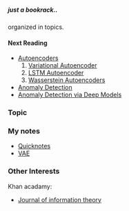 ##### just a bookrack..

organized in topics.

#### Next Reading

* [Autoencoders](https://github.com/zc8340311/Bookrack-of-East-Kingdoms/tree/master/4Deep%20Learning%20General/1Autoencoders)
    1. [Variational Autoencoder](https://github.com/zc8340311/Bookrack-of-East-Kingdoms/blob/master/4Deep%20Learning%20General/1Autoencoders/Tutorial%20on%20Variational%20Autoencoders.pdf)
    2. [LSTM Autoencoder](https://github.com/zc8340311/Bookrack-of-East-Kingdoms/blob/master/4Deep%20Learning%20General/1Autoencoders/LSTM%20based%20Encoder%20Decoder%20for%20Multi-sensor%20Anomaly%20Detection.pdf)
    3. [Wasserstein Autoencoders](https://github.com/zc8340311/Bookrack-of-East-Kingdoms/blob/master/4Deep%20Learning%20General/1Autoencoders/Wasserstein%20Autoencoders.pdf)
* [Anomaly Detection](https://github.com/zc8340311/Bookrack-of-East-Kingdoms/tree/master/2Anomaly%20Detection%20General)
* [Anomaly Detection via Deep Models](https://github.com/zc8340311/Bookrack-of-East-Kingdoms/tree/master/3Anomaly%20Detection%20with%20Deep%20Learning)

### Topic


### My notes
  
  * [Quicknotes](https://github.com/zc8340311/Bookrack-of-East-Kingdoms/tree/master/QuickNotes.txt)
  * [VAE](https://github.com/zc8340311/Bookrack-of-East-Kingdoms/tree/master/VAE.md) 
  
### Other Interests
Khan acadamy:

  * [Journal of information theory](https://www.khanacademy.org/computing/computer-science/informationtheory) 
  


  